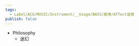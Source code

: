```yaml
---
tags:
  - Label/ACG/MUSIC/Instrument/__Usage/BASS/旋律/Affect音效
publish: false
---
```


- Philosophy
    - 迷幻
